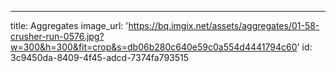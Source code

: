 ---
title: Aggregates
image_url: 'https://bq.imgix.net/assets/aggregates/01-58-crusher-run-0576.jpg?w=300&h=300&fit=crop&s=db06b280c640e59c0a554d4441794c60'
id: 3c9450da-8409-4f45-adcd-7374fa793515
